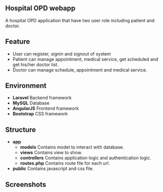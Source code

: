 ## Hospital OPD webapp
A hospital OPD application that have two user role including patient and doctor.

## Feature
- User can register, signin and signout of system
- Patient can manage appointment, medical service, get scheduled and get his/her doctor list.
- Doctor can manage schedule, appointment and medical service.

## Environment
- <b>Laravel</b>   Backend framework
- <b>MySQL</b>     Database
- <b>AngularJS</b> Frontend framework
- <b>Bootstrap</b> CSS framework

## Structure
- <b>app</b>
  - <b>models</b>       Contains model to interact with  database.
  - <b>views</b>        Contains view to show.
  - <b>controllers</b>  Contains application logic and authentication logic.
  - <b>routes.php</b>    Contains route file for each url.
- <b>public</b>         Contains javascript and css file.

## Screenshots
